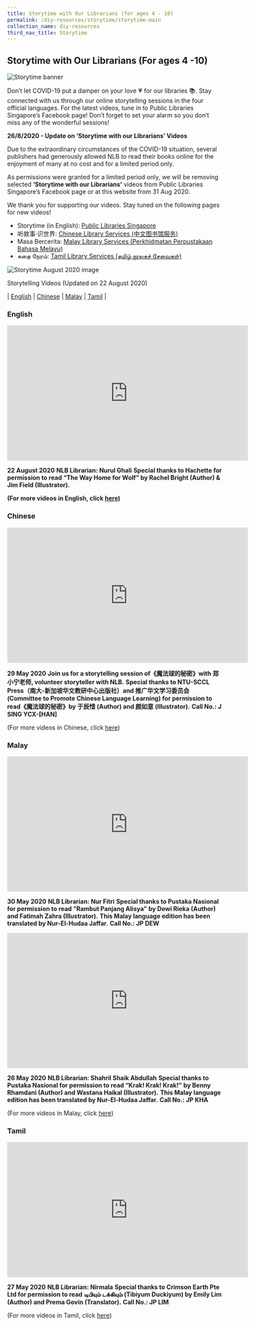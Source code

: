 ```yaml
---
title: Storytime with Our Librarians (for ages 4 - 10)
permalink: /diy-resources/storytime/storytime-main
collection_name: diy-resources
third_nav_title: Storytime
---
```


## **Storytime with Our Librarians (For ages 4 -10)**

![Storytime banner](/images/diyresources/Explore-With-Pages-2.png)

Don’t let COVID-19 put a damper on your love 💗 for our libraries 📚. Stay connected with us through our online storytelling sessions in the four official languages. For the latest videos, tune in to Public Libraries Singapore’s Facebook page! Don’t forget to set your alarm so you don’t miss any of the wonderful sessions!

**26/8/2020 - Update on ‘Storytime with our Librarians’ Videos**

Due to the extraordinary circumstances of the COVID-19 situation, several publishers had generously allowed NLB to read their books online for the enjoyment of many at no cost and for a limited period only.

As permissions were granted for a limited period only, we will be removing selected **‘Storytime with our Librarians’** videos from Public Libraries Singapore’s Facebook page or at this website from 31 Aug 2020.

We thank you for supporting our videos. Stay tuned on the following pages for new videos!

* Storytime (in English): [Public Libraries Singapore](https://www.facebook.com/publiclibrarysg/?__tn__=K-R&eid=ARBW3aD1Bq7Ito1RDwUJUrZ20ebXQSbE-2jAKLpm5DEYUmJei71fOLqpILRI4fTcT8RzU5sYR6MFeCFY)
* 听故事·识世界: [Chinese Library Services (中文图书馆服务)](https://www.facebook.com/groups/1814517521928294/?fref=mentions&__xts__[0]=68.ARAHPxpBJbme5Z0LaOfSGu4tG1P_3ZEQH7yKQcaSU67yO2kvTUbXsAY7rckV99-h9Och6-fR0eeAhJGr3-J3atBvFwf6oOSv3M5HdI1dRqNzx3cHea6JNMavTzLxXk8u-2SDaKH7RrO_d4Edhvzdn0jOzmePv1Xqy3pdWxQZvZdHWBmeapsWLWWyj6MMzs0KMnrERDhMLeEC-H3VLsmMnaiXE4h4khDqe0H8oCwJ4qebKXMKRG0ENmeYIAz9r9DC_oaOgI6lUkTu4_W5bMU4SIOFA0SudcFLKC4Ks6_54haZhyVBtXZROxhm7Rt96V8_SfTC839c9HkyckYBHS_aQw7NLQ)
* Masa Bercerita: [Malay Library Services (Perkhidmatan Perpustakaan Bahasa Melayu)](https://www.facebook.com/groups/659925104348354/?fref=mentions&__xts__%5B0%5D=68.ARAHPxpBJbme5Z0LaOfSGu4tG1P_3ZEQH7yKQcaSU67yO2kvTUbXsAY7rckV99-h9Och6-fR0eeAhJGr3-J3atBvFwf6oOSv3M5HdI1dRqNzx3cHea6JNMavTzLxXk8u-2SDaKH7RrO_d4Edhvzdn0jOzmePv1Xqy3pdWxQZvZdHWBmeapsWLWWyj6MMzs0KMnrERDhMLeEC-H3VLsmMnaiXE4h4khDqe0H8oCwJ4qebKXMKRG0ENmeYIAz9r9DC_oaOgI6lUkTu4_W5bMU4SIOFA0SudcFLKC4Ks6_54haZhyVBtXZROxhm7Rt96V8_SfTC839c9HkyckYBHS_aQw7NLQ&__tn__=K-R)
* கதை நேரம்: [Tamil Library Services (தமிழ் நூலகச் சேவைகள்)](https://www.facebook.com/groups/598526033854488/?fref=mentions&__xts__%5B0%5D=68.ARAHPxpBJbme5Z0LaOfSGu4tG1P_3ZEQH7yKQcaSU67yO2kvTUbXsAY7rckV99-h9Och6-fR0eeAhJGr3-J3atBvFwf6oOSv3M5HdI1dRqNzx3cHea6JNMavTzLxXk8u-2SDaKH7RrO_d4Edhvzdn0jOzmePv1Xqy3pdWxQZvZdHWBmeapsWLWWyj6MMzs0KMnrERDhMLeEC-H3VLsmMnaiXE4h4khDqe0H8oCwJ4qebKXMKRG0ENmeYIAz9r9DC_oaOgI6lUkTu4_W5bMU4SIOFA0SudcFLKC4Ks6_54haZhyVBtXZROxhm7Rt96V8_SfTC839c9HkyckYBHS_aQw7NLQ&__tn__=K-R)

![Storytime August 2020 image](/images/diyresources/FB_IMG_1597142555409.jpg)

Storytelling Videos (Updated on 22 August 2020)

| [English](#English) | [Chinese](#Chinese) | [Malay](#Malay) | [Tamil](#Tamil) |

### **English**

<iframe width="560" height="315" src="https://www.youtube.com/embed/ELh_WxGLO7M" frameborder="0" allow="accelerometer; autoplay; clipboard-write; encrypted-media; gyroscope; picture-in-picture" allowfullscreen></iframe>

**22 August 2020**
**NLB Librarian: Nurul Ghali**
**Special thanks to Hachette for permission to read “The Way Home for Wolf” by Rachel Bright (Author) & Jim Field (Illustrator).**

**(For more videos in English, click [here](/diy-resources/storytime/storytime-archives-english))**

### **Chinese**

<iframe width="560" height="315" src="https://www.youtube.com/embed/zsSIP7CMrKg" frameborder="0" allow="accelerometer; autoplay; clipboard-write; encrypted-media; gyroscope; picture-in-picture" allowfullscreen></iframe>

**29 May 2020**
**Join us for a storytelling session of《魔法球的秘密》with 郑小宁老师, volunteer storyteller with NLB.**
**Special thanks to NTU-SCCL Press（南大-新加坡华文教研中心出版社）and 推广华文学习委员会 (Committee to Promote Chinese Language Learning) for permission to read《魔法球的秘密》by 于辰惜 (Author) and 颜如意 (Illustrator).**
**Call No.: J SING YCX-\[HAN\]**

(For more videos in Chinese, click [here]())

### **Malay**

<iframe width="560" height="315" src="https://www.youtube.com/embed/v24T4cfBX7Q" frameborder="0" allow="accelerometer; autoplay; clipboard-write; encrypted-media; gyroscope; picture-in-picture" allowfullscreen></iframe>

**30 May 2020**
**NLB Librarian: Nur Fitri**
**Special thanks to Pustaka Nasional for permission to read “Rambut Panjang Alisya”**
**by Dewi Rieka (Author) and Fatimah Zahra (Illustrator).**
**This Malay language edition has been translated by Nur-El-Hudaa Jaffar.**
**Call No.: JP DEW**

<iframe width="560" height="315" src="https://www.youtube.com/embed/p169IEGdwX0" frameborder="0" allow="accelerometer; autoplay; clipboard-write; encrypted-media; gyroscope; picture-in-picture" allowfullscreen></iframe>

**26 May 2020**
**NLB Librarian: Shahril Shaik Abdullah**
**Special thanks to Pustaka Nasional for permission to read “Krak! Krak! Krak!”**
**by Benny Rhamdani (Author) and Wastana Haikal (Illustrator).**
**This Malay language edition has been translated by Nur-El-Hudaa Jaffar.**
**Call No.: JP KHA**

(For more videos in Malay, click [here](/diy-resources/storytime/storytime-archives-malay))

### **Tamil**

<iframe width="560" height="315" src="https://www.youtube.com/embed/H3CXWuvxacM" frameborder="0" allow="accelerometer; autoplay; clipboard-write; encrypted-media; gyroscope; picture-in-picture" allowfullscreen></iframe>

**27 May 2020**
**NLB Librarian: Nirmala**
**Special thanks to Crimson Earth Pte Ltd for permission to read**
**டிபியும் டக்கியும் (Tibiyum Duckiyum) by Emily Lim (Author) and Prema Govin (Translator).**
**Call No.: JP LIM**

(For more videos in Tamil, click [here](/diy-resources/storytime/storytime-archives-tamil))
